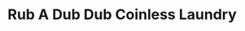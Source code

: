 ---
title: "Rub A Dub Dub Coinless Laundry"
url: /tulsa/rub-a-dub-dub-coinless-laundry/
shop: laundry
---